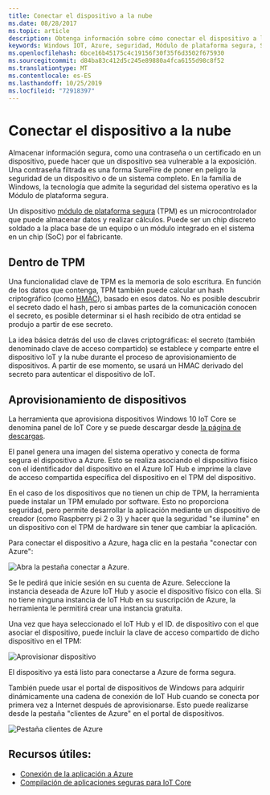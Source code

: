 ```yaml
---
title: Conectar el dispositivo a la nube
ms.date: 08/28/2017
ms.topic: article
description: Obtenga información sobre cómo conectar el dispositivo a la nube.
keywords: Windows IOT, Azure, seguridad, Módulo de plataforma segura, SoC
ms.openlocfilehash: 6bce16b45175c4c19156f30f35f6d3502f675930
ms.sourcegitcommit: d84ba83c412d5c245e89880a4fca6155d98c8f52
ms.translationtype: MT
ms.contentlocale: es-ES
ms.lasthandoff: 10/25/2019
ms.locfileid: "72918397"
---
```

# <a name="connect-your-device-to-the-cloud"></a>Conectar el dispositivo a la nube

Almacenar información segura, como una contraseña o un certificado en un dispositivo, puede hacer que un dispositivo sea vulnerable a la exposición. Una contraseña filtrada es una forma SureFire de poner en peligro la seguridad de un dispositivo o de un sistema completo. En la familia de Windows, la tecnología que admite la seguridad del sistema operativo es la Módulo de plataforma segura.

Un dispositivo [módulo de plataforma segura](https://en.wikipedia.org/wiki/Trusted_Platform_Module) (TPM) es un microcontrolador que puede almacenar datos y realizar cálculos. Puede ser un chip discreto soldado a la placa base de un equipo o un módulo integrado en el sistema en un chip (SoC) por el fabricante. 

## <a name="inside-the-tpm"></a>Dentro de TPM 

Una funcionalidad clave de TPM es la memoria de solo escritura. En función de los datos que contenga, TPM también puede calcular un hash criptográfico (como [HMAC](https://en.wikipedia.org/wiki/Hash-based_message_authentication_code)), basado en esos datos.
No es posible descubrir el secreto dado el hash, pero si ambas partes de la comunicación conocen el secreto, es posible determinar si el hash recibido de otra entidad se produjo a partir de ese secreto.

La idea básica detrás del uso de claves criptográficas: el secreto (también denominado clave de acceso compartido) se establece y comparte entre el dispositivo IoT y la nube durante el proceso de aprovisionamiento de dispositivos. A partir de ese momento, se usará un HMAC derivado del secreto para autenticar el dispositivo de IoT.

## <a name="device-provisioning"></a>Aprovisionamiento de dispositivos 

La herramienta que aprovisiona dispositivos Windows 10 IoT Core se denomina panel de IoT Core y se puede descargar desde [la página de descargas](http://go.microsoft.com/fwlink/?LinkID=708576).

El panel genera una imagen del sistema operativo y conecta de forma segura el dispositivo a Azure. Esto se realiza asociando el dispositivo físico con el identificador del dispositivo en el Azure IoT Hub e imprime la clave de acceso compartida específica del dispositivo en el TPM del dispositivo. 

En el caso de los dispositivos que no tienen un chip de TPM, la herramienta puede instalar un TPM emulado por software. Esto no proporciona seguridad, pero permite desarrollar la aplicación mediante un dispositivo de creador (como Raspberry pi 2 o 3) y hacer que la seguridad "se ilumine" en un dispositivo con el TPM de hardware sin tener que cambiar la aplicación. 

Para conectar el dispositivo a Azure, haga clic en la pestaña "conectar con Azure":

![Abra la pestaña conectar a Azure.](../media/ConnectDeviceToCloud/Building_Secure_Apps_for_IoT_Core_Screen01.png)

Se le pedirá que inicie sesión en su cuenta de Azure. Seleccione la instancia deseada de Azure IoT Hub y asocie el dispositivo físico con ella. Si no tiene ninguna instancia de IoT Hub en su suscripción de Azure, la herramienta le permitirá crear una instancia gratuita. 

Una vez que haya seleccionado el IoT Hub y el ID. de dispositivo con el que asociar el dispositivo, puede incluir la clave de acceso compartido de dicho dispositivo en el TPM:

![Aprovisionar dispositivo](../media/ConnectDeviceToCloud/Building_Secure_Apps_for_IoT_Core_Screen02.png)

El dispositivo ya está listo para conectarse a Azure de forma segura. 

También puede usar el portal de dispositivos de Windows para adquirir dinámicamente una cadena de conexión de IoT Hub cuando se conecta por primera vez a Internet después de aprovisionarse. Esto puede realizarse desde la pestaña "clientes de Azure" en el portal de dispositivos.

![Pestaña clientes de Azure](../media/ConnectDeviceToCloud/azure-clients.png)

## <a name="helpful-resources"></a>Recursos útiles:
* [Conexión de la aplicación a Azure](../connect-to-cloud/ConnectAppToCloud.md)
* [Compilación de aplicaciones seguras para IoT Core](https://blogs.windows.com/buildingapps/2016/07/20/building-secure-apps-for-windows-iot-core/#oqFLXiWIL1iCF8j9.97)
